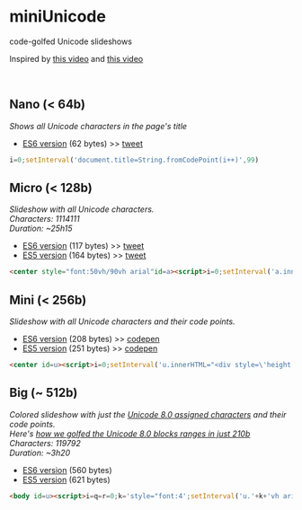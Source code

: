 miniUnicode
==

code-golfed Unicode slideshows

Inspired by [this video](https://vimeo.com/36132600) and [this video](https://vimeo.com/48858289)

<br>

Nano (< 64b)
---

*Shows all Unicode characters in the page's title*

- [ES6 version](http://xem.github.io/miniUnicode/0-es6.html) (62 bytes) >> [tweet](https://twitter.com/MaximeEuziere/status/682562455264952320)

````js
i=0;setInterval('document.title=String.fromCodePoint(i++)',99)
````

Micro (< 128b)
---

*Slideshow with all Unicode characters.*
<br>
*Characters: 1114111*
<br>
*Duration: ~25h15*

- [ES6 version](http://xem.github.io/miniUnicode/1-es6.html) (117 bytes) >> [tweet](https://twitter.com/MaximeEuziere/status/680093592598245376)
- [ES5 version](http://xem.github.io/miniUnicode/1-es5.html) (164 bytes) >> [tweet](https://twitter.com/MaximeEuziere/status/680290363077189632)

````html
<center style="font:50vh/90vh arial"id=a><script>i=0;setInterval('a.innerHTML=String.fromCodePoint(i++)',99)</script>
````

Mini (< 256b)
---

*Slideshow with all Unicode characters and their code points.*

- [ES6 version](http://xem.github.io/miniUnicode/2-es6.html) (208 bytes) >> [codepen](http://codepen.io/xem/pen/WroRxN)
- [ES5 version](http://xem.github.io/miniUnicode/2-es5.html) (251 bytes) >> [codepen](http://codepen.io/xem/pen/dGONMe)

````html
<center id=u><script>i=0;setInterval('u.innerHTML="<div style=\'height:90vh;font:50vh/90vh arial\'>"+String.fromCodePoint(i)+"</div><b>U+"+(1E9+i.toString(16).toUpperCase()).slice((65536>i++)-5)',99)</script>
````

Big (~ 512b)
---

*Colored slideshow with just the [Unicode 8.0 assigned characters](http://www.unicode.org/Public/UNIDATA/Blocks.txt) and their code points.*
<br>
*Here's [how we golfed the Unicode 8.0 blocks ranges in just 210b](http://xem.github.io/miniUnicode/3-ranges.html)*
<br>
*Characters: 119792*
<br>
*Duration: ~3h20*

- [ES6 version](http://xem.github.io/miniUnicode/3-es6.html) (560 bytes)
- [ES5 version](http://xem.github.io/miniUnicode/3-es5.html) (621 bytes)

````html
<body id=u><script>i=q=r=0;k='style="font:4';setInterval('u.'+k+'vh arial;color:#fff;background:hsl("+(i/9+200)+",80%,50%)";w="86JG3eJG32GP8H10O0NG6HQKMOG8NQILJG2HUKKING6HG8H5IG0G0LPTHKIJG6LGcJK0K5PbJ3UdH8H18H7LRI7PJ06G0Q0QG35H5QNNLbS5TK2G0G0P0L0P6eHH7bH95H2Q05eNNU".replace(/[G-U]/g,a=>-9+(a.charCodeAt(0)-70).toString(16)).split(-9);u.innerHTML=\'<center><div '+k+'5vh/85vh arial;height:85vh">\'+String.fromCodePoint(i)+"</div><b>U+"+(1E9+i.toString(16).toUpperCase()).slice((65536>i++)-5);++q=="0x"+w[r]+0|0&&(i+="0x"+w[r+1]+0|0,r++,q=0)',99)</script>
````